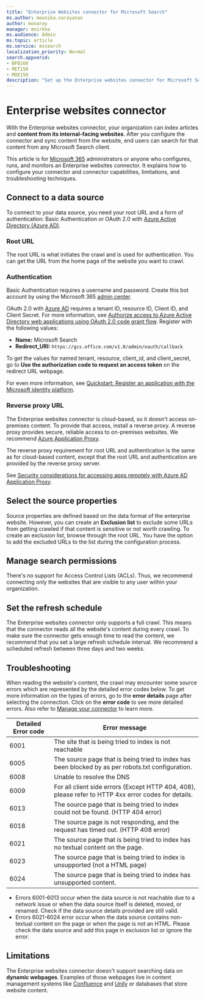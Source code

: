 ```yaml
---
title: "Enterprise Websites connector for Microsoft Search"
ms.author: mounika.narayanan
author: monaray
manager: mnirkhe
ms.audience: Admin
ms.topic: article
ms.service: mssearch
localization_priority: Normal
search.appverid:
- BFB160
- MET150
- MOE150
description: "Set up the Enterprise websites connector for Microsoft Search"
---
```


# Enterprise websites connector

With the Enterprise websites connector, your organization can index articles and **content from its internal-facing websites**. After you configure the connector and sync content from the website, end users can search for that content from any Microsoft Search client.

This article is for [Microsoft 365](https://www.microsoft.com/microsoft-365) administrators or anyone who configures, runs, and monitors an Enterprise websites connector. It explains how to configure your connector and connector capabilities, limitations, and troubleshooting techniques.  

## Connect to a data source 
To connect to your data source, you need your root URL and a form of authentication: Basic Authentication or OAuth 2.0 with [Azure Active Directory (Azure AD)](https://docs.microsoft.com/azure/active-directory/).

### Root URL
The root URL is what initiates the crawl and is used for authentication. You can get the URL from the home page of the website you want to crawl.

### Authentication 
Basic Authentication requires a username and password. Create this bot account by using the Microsoft 365 [admin center](https://admin.microsoft.com).

OAuth 2.0 with [Azure AD](https://docs.microsoft.com/azure/active-directory/) requires a tenant ID, resource ID, Client ID, and Client Secret.
For more information, see [Authorize access to Azure Active Directory web applications using OAuth 2.0 code grant flow](https://docs.microsoft.com/azure/active-directory/develop/v1-protocols-oauth-code). Register with the following values:
* **Name:** Microsoft Search
* **Redirect_URI:** `https://gcs.office.com/v1.0/admin/oauth/callback`

To get the values for named tenant, resource, client_id, and client_secret, go to **Use the authorization code to request an access token** on the redirect URL webpage.

For even more information, see [Quickstart: Register an application with the Microsoft identity platform](https://docs.microsoft.com/azure/active-directory/develop/quickstart-register-app).

### Reverse proxy URL 
The Enterprise websites connector is cloud-based, so it doesn't access on-premises content. To provide that access, install a reverse proxy. A reverse proxy provides secure, reliable access to on-premises websites. We recommend [Azure Application Proxy](https://docs.microsoft.com/azure/active-directory/manage-apps/application-proxy).

The reverse proxy requirement for root URL and authentication is the same as for cloud-based content, except that the root URL and authentication are provided by the reverse proxy server.

See [Security considerations for accessing apps remotely with Azure AD Application Proxy](https://docs.microsoft.com/azure/active-directory/manage-apps/application-proxy-security).

## Select the source properties 
Source properties are defined based on the data format of the enterprise website. However, you can create an **Exclusion list** to exclude some URLs from getting crawled if that content is sensitive or not worth crawling. To create an exclusion list, browse through the root URL. You have the option to add the excluded URLs to the list during the configuration process.

## Manage search permissions 
There's no support for Access Control Lists (ACLs). Thus, we recommend connecting only the websites that are visible to any user within your organization.

## Set the refresh schedule
The Enterprise websites connector only supports a full crawl. This means that the connector reads all the website's content during every crawl. To make sure the connector gets enough time to read the content, we recommend that you set a large refresh schedule interval. We recommend a scheduled refresh between three days and two weeks. 

## Troubleshooting
When reading the website's content, the crawl may encounter some source errors which are represented by the detailed error codes below. To get more information on the types of errors, go to the **error details** page after selecting the connection. Click on the **error code** to see more detailed errors. Also refer to [Manage your connector](https://docs.microsoft.com/microsoftsearch/manage-connector) to learn more.

 **Detailed Error code** | **Error message**
 --- | --- 
 6001	| The site that is being tried to index is not reachable 
 6005 | The source page that is being tried to index has been blocked by as per robots.txt configuration.
 6008 | Unable to resolve the DNS
 6009 | For all client side errors (Except HTTP 404, 408), please refer to HTTP 4xx error codes for details.
 6013 | The source page that is being tried to index could not be found. (HTTP 404 error)
 6018 | The source page is not responding, and the request has timed out. (HTTP 408 error)
 6021 | The source page that is being tried to index has no textual content on the page.
 6023 | The source page that is being tried to index is unsupported (not a HTML page)
 6024 | The source page that is being tried to index has unsupported content.

* Errors 6001-6013 occur when the data source is not reachable due to a network issue or when the data source itself is deleted, moved, or renamed. Check if the data source details provided are still valid.
* Errors 6021-6024 error occur when the data source contains non-textual content on the page or when the page is not an HTML. Please check the data source and add this page in exclusion list or ignore the error.

## Limitations
The Enterprise websites connector doesn't support searching data on **dynamic webpages**. Examples of those webpages live in content management systems like [Confluence](https://www.atlassian.com/software/confluence) and [Unily](https://www.unily.com/) or databases that store website content.
